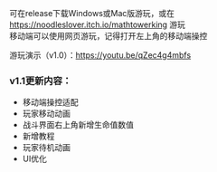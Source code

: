 可在release下载Windows或Mac版游玩，或在 https://noodleslover.itch.io/mathtowerking 游玩  
移动端可以使用网页游玩，记得打开左上角的移动端操控  

游玩演示（v1.0）：https://youtu.be/qZec4g4mbfs

### v1.1更新内容：
- 移动端操控适配
- 玩家移动动画
- 战斗界面右上角新增生命值数值
- 新增教程
- 玩家待机动画
- UI优化
